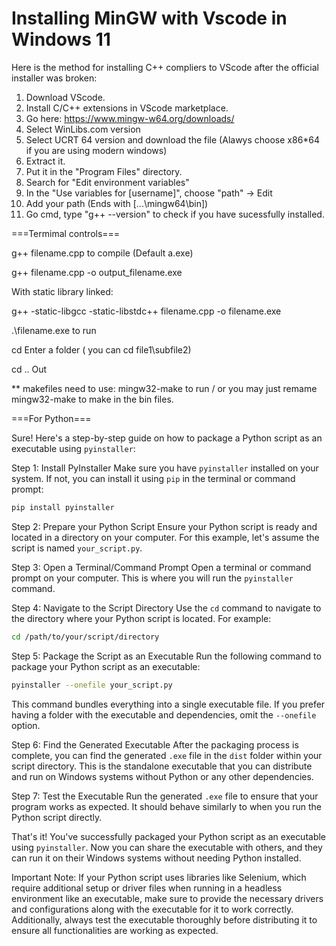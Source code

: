 # Installing MinGW with Vscode in Windows 11
Here is the method for installing C++ compliers to VScode after the official installer was broken:

1. Download VScode.
2. Install C/C++ extensions in VScode marketplace.
3. Go here: https://www.mingw-w64.org/downloads/
4. Select WinLibs.com version
5. Select UCRT 64 version and download the file (Alawys choose x86*64 if you are using modern windows)
6. Extract it.
7. Put it in the "Program Files" directory.
8. Search for "Edit environment variables"
9. In the "Use variables for [username]", choose "path" -> Edit
10. Add your path (Ends with [...\mingw64\bin])
11. Go cmd, type "g++ --version" to check if you have sucessfully installed.

===Termimal controls===

g++ filename.cpp to compile (Default a.exe)

g++ filename.cpp -o output_filename.exe

With static library linked:

g++ -static-libgcc -static-libstdc++ filename.cpp -o filename.exe

.\filename.exe to run

cd Enter a folder ( you can cd file1\subfile2)

cd .. Out

** makefiles need to use: mingw32-make to run / or you may just remame mingw32-make to make in the bin files.

===For Python===

Sure! Here's a step-by-step guide on how to package a Python script as an executable using `pyinstaller`:

Step 1: Install PyInstaller
Make sure you have `pyinstaller` installed on your system. If not, you can install it using `pip` in the terminal or command prompt:

```bash
pip install pyinstaller
```

Step 2: Prepare your Python Script
Ensure your Python script is ready and located in a directory on your computer. For this example, let's assume the script is named `your_script.py`.

Step 3: Open a Terminal/Command Prompt
Open a terminal or command prompt on your computer. This is where you will run the `pyinstaller` command.

Step 4: Navigate to the Script Directory
Use the `cd` command to navigate to the directory where your Python script is located. For example:

```bash
cd /path/to/your/script/directory
```

Step 5: Package the Script as an Executable
Run the following command to package your Python script as an executable:

```bash
pyinstaller --onefile your_script.py
```

This command bundles everything into a single executable file. If you prefer having a folder with the executable and dependencies, omit the `--onefile` option.

Step 6: Find the Generated Executable
After the packaging process is complete, you can find the generated `.exe` file in the `dist` folder within your script directory. This is the standalone executable that you can distribute and run on Windows systems without Python or any other dependencies.

Step 7: Test the Executable
Run the generated `.exe` file to ensure that your program works as expected. It should behave similarly to when you run the Python script directly.

That's it! You've successfully packaged your Python script as an executable using `pyinstaller`. Now you can share the executable with others, and they can run it on their Windows systems without needing Python installed.

Important Note:
If your Python script uses libraries like Selenium, which require additional setup or driver files when running in a headless environment like an executable, make sure to provide the necessary drivers and configurations along with the executable for it to work correctly. Additionally, always test the executable thoroughly before distributing it to ensure all functionalities are working as expected.
